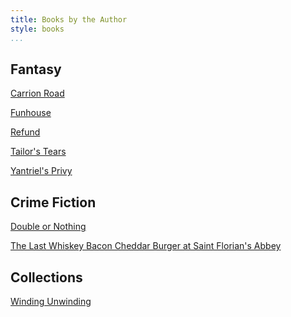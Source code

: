 ```yaml
---
title: Books by the Author
style: books
...
```


## Fantasy

[Carrion Road](http://DriscollBrookPress.com/title/carrion-road/)

[Funhouse](http://DriscollBrookPress.com/title/funhouse/)

[Refund](http://DriscollBrookPress.com/title/refund/)

[Tailor's Tears](http://DriscollBrookPress.com/title/tailors-tears/)

[Yantriel's Privy](http://DriscollBrookPress.com/title/yantriels-privy/)

## Crime Fiction

[Double or Nothing](http://DriscollBrookPress.com/title/double-or-nothing/)

[The Last Whiskey Bacon Cheddar Burger at Saint Florian's Abbey](http://DriscollBrookPress/title/saint-florians-abbey/)

## Collections

[Winding Unwinding](http://DriscollBrookPress.com/title/winding-unwinding/)
